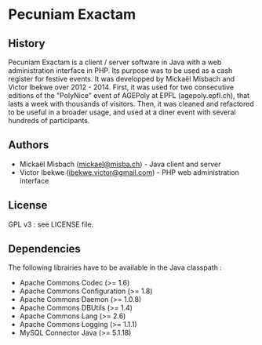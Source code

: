 Pecuniam Exactam
================

History
-------
Pecuniam Exactam is a client / server software in Java with a web administration interface in PHP. Its purpose was to be used as a cash register for festive events.
It was developped by Mickaël Misbach and Victor Ibekwe over 2012 - 2014. 
First, it was used for two consecutive editions of the "PolyNice" event of AGEPoly at EPFL (agepoly.epfl.ch), that lasts a week with thousands of visitors.
Then, it was cleaned and refactored to be useful in a broader usage, and used at a diner event with several hundreds of participants.

Authors
-------
- Mickaël Misbach (mickael@misba.ch) - Java client and server
- Victor Ibekwe (ibekwe.victor@gmail.com) - PHP web administration interface

License
-------
GPL v3 : see LICENSE file.

Dependencies
------------
The following librairies have to be available in the Java classpath :
- Apache Commons Codec (>= 1.6)
- Apache Commons Configuration (>= 1.8)
- Apache Commons Daemon (>= 1.0.8)
- Apache Commons DBUtils (>= 1.4)
- Apache Commons Lang (>= 2.6)
- Apache Commons Logging (>= 1.1.1)
- MySQL Connector Java (>= 5.1.18)
